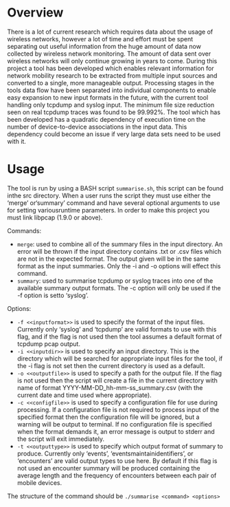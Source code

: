 # Overview
There is a lot of current research which requires data about the usage of wireless networks, however a lot of time and effort must be spent separating out useful information from the huge amount of data now collected by wireless network monitoring. The amount of data sent over wireless networks will only continue growing in years to come. During this project a tool has been developed which enables relevant information for network mobility research to be extracted from multiple input sources and converted to a single, more manageable output. Processing stages in the tools data flow have been separated into individual components to enable easy expansion to new input formats in the future, with the current tool handling only tcpdump and syslog input. The minimum file size reduction seen on real tcpdump traces was found to be 99.992\%. The tool which has been developed has a quadratic dependency of execution time on the number of device-to-device associations in the input data. This dependency could become an issue if very large data sets need to be used with it.

# Usage
The tool is run by using a BASH script ```summarise.sh```,  this script can be found inthe  src  directory.   When  a  user  runs  the  script  they  must  use  either  the  ‘merge’  or‘summary’ command and have several optional arguments to use for setting variousruntime parameters. In order to make this project you must link libpcap (1.9.0 or above).

Commands:
* ```merge```:  used to combine all of the summary files in the input directory.  An error will be thrown if the input directory contains .txt or .csv files which are not in the expected format.  The output given will be in the same format as the input summaries.  Only the -i and -o options will effect this command.
* ```summary```:  used to summarise tcpdump or syslog traces into one of the available summary output formats.  The -c option will only be used if the -f option is setto ‘syslog’.

Options:
* ```-f <<inputformat>>``` is used to specify the format of the input files.  Currently only ‘syslog’ and ‘tcpdump’ are valid formats to use with this flag, and if the flag is not used then the tool assumes a default format of tcpdump pcap output.
* ```-i <<inputdir>>``` is used to specify an input directory.  This is the directory which will be searched for appropriate input files for the tool, if the -i flag is not set then the current directory is used as a default.
* ```-o <<outputfile>>``` is used to specify a path for the output file.  If the flag is not  used  then  the  script  will  create  a  file  in  the  current  directory  with  name of  format  YYYY-MM-DD_hh-mm-ss_summary.csv  (with  the  current  date  and time used where appropriate).
* ```-c <<configfile>>``` is  used  to  specify  a  configuration  file  for  use  during  processing.  If a configuration file is not required to process input of the specified format then the configuration file will be ignored, but a warning will be output to terminal.  If no configuration file is specified when the format demands it, an error message is output to stderr and the script will exit immediately.
* ```-t <<outputtype>>``` is  used  to  specify  which  output  format  of  summary  to produce.  Currently only ‘events’,  ‘eventsmaintainidentifiers’,  or ‘encounters’ are valid output types to use here. By default if this flag is not used an encounter summary will be produced containing the average length and the frequency of encounters between each pair of mobile devices. 

The structure of the command should be ```./summarise <command> <options>```
